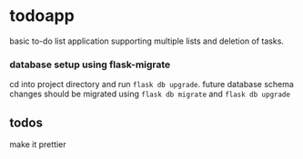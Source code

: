 # todoapp

basic to-do list application supporting multiple lists and deletion of tasks.

### database setup using flask-migrate
cd into project directory and run `flask db upgrade`. future database schema changes should be migrated using `flask db migrate` and `flask db upgrade`

## todos
make it prettier
